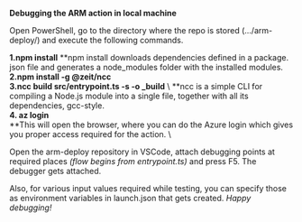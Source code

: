 **Debugging the ARM action in local machine**

Open PowerShell, go to the directory where the repo is stored (.../arm-deploy/) and execute the following commands.

**1.npm install**
**npm install downloads dependencies defined in a package. json file and generates a node_modules folder with the installed modules. \
**2.npm install -g @zeit/ncc** \
**3.ncc build src/entrypoint.ts -s -o _build** \ 
**ncc is a simple CLI for compiling a Node.js module into a single file, together with all its dependencies, gcc-style. \
**4. az login** \
**This will open the browser, where you can do the Azure login which gives you proper access required for the action. \

Open the arm-deploy repository in VSCode, attach debugging points at required places _(flow begins from entrypoint.ts)_ and press F5. The debugger gets attached.

Also, for various input values required while testing, you can specify those as environment variables in launch.json that gets created. _Happy debugging!_
